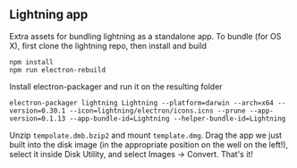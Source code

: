 Lightning app
-------------
Extra assets for bundling lightning as a standalone app. To bundle (for OS X), first clone the lightning repo, then install and build

```
npm install
npm run electron-rebuild
``` 

Install electron-packager and run it on the resulting folder 

```
electron-packager lightning Lightning --platform=darwin --arch=x64 --version=0.30.1 --icon=lightning/electron/icons.icns --prune --app-version=0.1.13 --app-bundle-id=Lightning --helper-bundle-id=Lightning
```

Unzip ``tempolate.dmb.bzip2`` and mount ``template.dmg``. Drag the app we just built into the disk image (in the appropriate position on the well on the left!), select it inside Disk Utility, and select Images -> Convert. That's it!